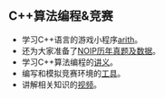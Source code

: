 ## C++算法编程&竞赛

- 学习C++语言的游戏小程序<a href='game/arith.rar' target='_blank'>arith</a>。
- 还为大家准备了<a href='race/' target='_blank'>NOIP历年真题及数据</a>。
- 学习C++算法编程的<a href='handout/' target='_blank'>讲义</a>。
- 编写和模拟竞赛环境的<a href='tool/' target='_blank'>工具</a>。
- 讲解相关知识的<a href='video/' target='_blank'>视频</a>。



